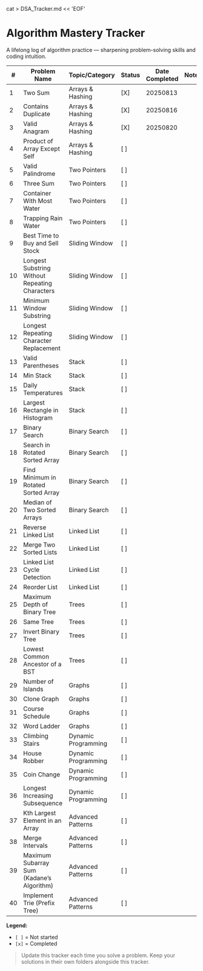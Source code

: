 cat > DSA_Tracker.md << 'EOF'
# Algorithm Mastery Tracker

A lifelong log of algorithm practice — sharpening problem-solving skills and coding intuition.

| #  | Problem Name | Topic/Category     | Status | Date Completed | Notes |
|----|--------------|--------------------|--------|----------------|-------|
| 1  | Two Sum      | Arrays & Hashing   | [X]    |    20250813     |       |
| 2  | Contains Duplicate | Arrays & Hashing | [X] |   20250816     |       |
| 3  | Valid Anagram | Arrays & Hashing  | [X]    |     20250820     |       |
| 4  | Product of Array Except Self | Arrays & Hashing | [ ] |       |       |
| 5  | Valid Palindrome | Two Pointers   | [ ]    |                |       |
| 6  | Three Sum     | Two Pointers      | [ ]    |                |       |
| 7  | Container With Most Water | Two Pointers | [ ] |           |       |
| 8  | Trapping Rain Water | Two Pointers | [ ]   |                |       |
| 9  | Best Time to Buy and Sell Stock | Sliding Window | [ ] |  |       |
| 10 | Longest Substring Without Repeating Characters | Sliding Window | [ ] | | |
| 11 | Minimum Window Substring | Sliding Window | [ ] |         |       |
| 12 | Longest Repeating Character Replacement | Sliding Window | [ ] | | |
| 13 | Valid Parentheses | Stack         | [ ]    |                |       |
| 14 | Min Stack     | Stack             | [ ]    |                |       |
| 15 | Daily Temperatures | Stack        | [ ]    |                |       |
| 16 | Largest Rectangle in Histogram | Stack | [ ] |             |       |
| 17 | Binary Search | Binary Search     | [ ]    |                |       |
| 18 | Search in Rotated Sorted Array | Binary Search | [ ] |     |       |
| 19 | Find Minimum in Rotated Sorted Array | Binary Search | [ ] | | |
| 20 | Median of Two Sorted Arrays | Binary Search | [ ] |       |       |
| 21 | Reverse Linked List | Linked List | [ ]    |                |       |
| 22 | Merge Two Sorted Lists | Linked List | [ ] |               |       |
| 23 | Linked List Cycle Detection | Linked List | [ ] |          |       |
| 24 | Reorder List  | Linked List       | [ ]    |                |       |
| 25 | Maximum Depth of Binary Tree | Trees | [ ] |               |       |
| 26 | Same Tree     | Trees             | [ ]    |                |       |
| 27 | Invert Binary Tree | Trees        | [ ]    |                |       |
| 28 | Lowest Common Ancestor of a BST | Trees | [ ] |           |       |
| 29 | Number of Islands | Graphs        | [ ]    |                |       |
| 30 | Clone Graph   | Graphs            | [ ]    |                |       |
| 31 | Course Schedule | Graphs          | [ ]    |                |       |
| 32 | Word Ladder   | Graphs            | [ ]    |                |       |
| 33 | Climbing Stairs | Dynamic Programming | [ ] |             |       |
| 34 | House Robber  | Dynamic Programming | [ ] |               |       |
| 35 | Coin Change   | Dynamic Programming | [ ] |               |       |
| 36 | Longest Increasing Subsequence | Dynamic Programming | [ ] | | |
| 37 | Kth Largest Element in an Array | Advanced Patterns | [ ] | | |
| 38 | Merge Intervals | Advanced Patterns | [ ] |               |       |
| 39 | Maximum Subarray Sum (Kadane’s Algorithm) | Advanced Patterns | [ ] | | |
| 40 | Implement Trie (Prefix Tree) | Advanced Patterns | [ ] |  |       |

**Legend:**
- `[ ]` = Not started
- `[x]` = Completed

> Update this tracker each time you solve a problem. Keep your solutions in their own folders alongside this tracker.
